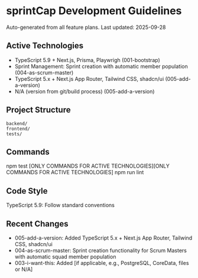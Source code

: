 # sprintCap Development Guidelines

Auto-generated from all feature plans. Last updated: 2025-09-28

## Active Technologies
- TypeScript 5.9 + Next.js, Prisma, Playwrigh (001-bootstrap)
- Sprint Management: Sprint creation with automatic member population (004-as-scrum-master)
- TypeScript 5.x + Next.js App Router, Tailwind CSS, shadcn/ui (005-add-a-version)
- N/A (version from git/build process) (005-add-a-version)

## Project Structure
```
backend/
frontend/
tests/
```

## Commands
npm test [ONLY COMMANDS FOR ACTIVE TECHNOLOGIES][ONLY COMMANDS FOR ACTIVE TECHNOLOGIES] npm run lint

## Code Style
TypeScript 5.9: Follow standard conventions

## Recent Changes
- 005-add-a-version: Added TypeScript 5.x + Next.js App Router, Tailwind CSS, shadcn/ui
- 004-as-scrum-master: Sprint creation functionality for Scrum Masters with automatic squad member population
- 003-i-want-this: Added [if applicable, e.g., PostgreSQL, CoreData, files or N/A]

<!-- MANUAL ADDITIONS START -->
<!-- MANUAL ADDITIONS END -->

<!-- MANUAL ADDITIONS START -->
<!-- MANUAL ADDITIONS END -->
